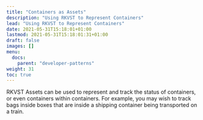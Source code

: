 ```yaml
---
title: "Containers as Assets"
description: "Using RKVST to Represent Containers"
lead: "Using RKVST to Represent Containers"
date: 2021-05-31T15:18:01+01:00
lastmod: 2021-05-31T15:18:01:31+01:00
draft: false
images: []
menu:
  docs:
    parent: "developer-patterns"
weight: 31
toc: true
---
```


RKVST Assets can be used to represent and track the status of containers, or even containers within containers. For example, you may wish to track bags inside boxes that are inside a shipping container being transported on a train.